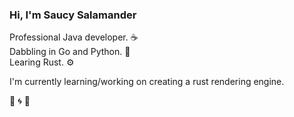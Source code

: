### Hi, I'm Saucy Salamander

Professional Java developer. :coffee:<br>
Dabbling in Go and Python. :snake:<br>
Learing Rust. :gear:<br>

I'm currently learning/working on creating a rust rendering engine.

:maple_leaf: :cyclone: :rocket:
